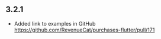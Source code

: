 ## 3.2.1
- Added link to examples in GitHub
    https://github.com/RevenueCat/purchases-flutter/pull/171
